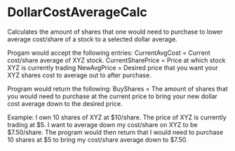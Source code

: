 # DollarCostAverageCalc
Calculates the amount of shares that one would need to purchase to lower average cost/share of a stock to a selected dollar average.

Progam would accept the following entries:
CurrentAvgCost = Current cost/share average of XYZ stock.
CurrentSharePrice = Price at which stock XYZ is currently trading
NewAvgPrice = Desired price that you want your XYZ shares cost to average out to after purchase.

Program would return the following:
BuyShares = The amount of shares that you would need to purchase at the current price to bring your new dollar cost average down to the desired price.

Example: I own 10 shares of XYZ at $10/share. The price of XYZ is currently trading at $5. I want to average down my cost/share on XYZ to be $7.50/share. The program would then return that I would need to purchase 10 shares at $5 to bring my cost/share average down to $7.50.
